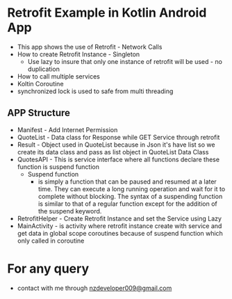 # Retrofit Example in Kotlin Android App
- This app shows the use of Retrofit - Network Calls
- How to create Retrofit Instance - Singleton
  - Use lazy to insure that only one instance of retrofit will be used - no duplication
- How to call multiple services
- Koltin Coroutine
- synchronized lock is used to safe from multi threading

## APP Structure
- Manifest - Add Internet Permission
- QuoteList - Data class for Response while GET Service through retrofit
- Result - Object used in QuoteList because in Json it's have list so we create its data class and pass as list object in QuoteList Data Class
- QuotesAPI - This is service interface where all functions declare these function is suspend function
  - Suspend function
      - is simply a function that can be paused and resumed at a later time. They can execute a long running operation and wait for it to complete without blocking. The syntax of a suspending function is similar to that of a regular function except for the addition of the suspend keyword.
- RetrofitHelper - Create Retrofit Instance and set the Service using Lazy
- MainActivity - is activity where retrofit instance create with service and get data in global scope coroutines because of suspend function which only called in coroutine

# For any query
  - contact with me through nzdeveloper009@gmail.com
